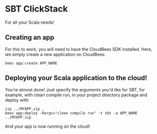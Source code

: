 # SBT ClickStack

For all your Scala needs!

## Creating an app

For this to work, you will need to have the CloudBees SDK installed. 
Here, we simply create a new application on CloudBees.

    bees app:create APP_NAME

## Deploying your Scala application to the cloud!

You're almost done! Just specify the arguments you'd like for SBT, for example, with clean compile run, in your project directory package and deploy with:

    zip ../MYAPP.zip .
    bees app:deploy -Rargs="clean compile run" -t sbt -a APP_NAME ../MYAPP.zip

And your app is now running on the cloud!